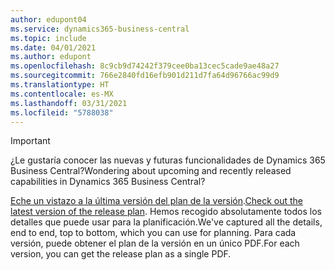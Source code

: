 ```yaml
---
author: edupont04
ms.service: dynamics365-business-central
ms.topic: include
ms.date: 04/01/2021
ms.author: edupont
ms.openlocfilehash: 8c9cb9d74242f379cee0ba13cec5cade9ae48a27
ms.sourcegitcommit: 766e2840fd16efb901d211d7fa64d96766ac99d9
ms.translationtype: HT
ms.contentlocale: es-MX
ms.lasthandoff: 03/31/2021
ms.locfileid: "5788038"
---
```

> [!IMPORTANT]
>
> <span data-ttu-id="c3ea7-101">¿Le gustaría conocer las nuevas y futuras funcionalidades de Dynamics 365 Business Central?</span><span class="sxs-lookup"><span data-stu-id="c3ea7-101">Wondering about upcoming and recently released capabilities in Dynamics 365 Business Central?</span></span>
>
> <span data-ttu-id="c3ea7-102">[Eche un vistazo a la última versión del plan de la versión](/dynamics365/release-plans/).</span><span class="sxs-lookup"><span data-stu-id="c3ea7-102">[Check out the latest version of the release plan](/dynamics365/release-plans/).</span></span> <span data-ttu-id="c3ea7-103">Hemos recogido absolutamente todos los detalles que puede usar para la planificación.</span><span class="sxs-lookup"><span data-stu-id="c3ea7-103">We've captured all the details, end to end, top to bottom, which you can use for planning.</span></span> <span data-ttu-id="c3ea7-104">Para cada versión, puede obtener el plan de la versión en un único PDF.</span><span class="sxs-lookup"><span data-stu-id="c3ea7-104">For each version, you can get the release plan as a single PDF.</span></span>